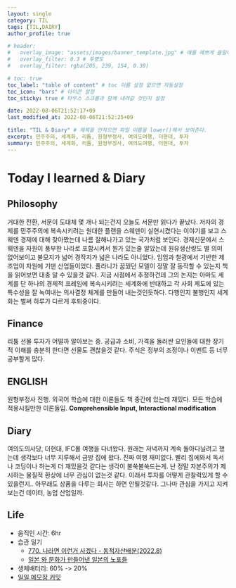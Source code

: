 ```yaml
---
layout: single
category: TIL
tags: [TIL,DAIRY]
author_profile: true

# header:
#   overlay_image: "assets/images/banner_template.jpg" # 얘를 예쁘게 쓸일이 있으려나  
#   overlay_filter: 0.3 # 투명도
#   overlay_filter: rgba(205, 239, 154, 0.30)

# toc: true
toc_label: "table of content" # toc 이름 설정 없으면 자동설정
toc_icon: "bars" # 아이콘 설정
toc_sticky: true # 마우스 스크롤과 함께 내려갈 것인지 설정

date: 2022-08-06T21:52:17+09
last_modified_at: 2022-08-06T21:52:25+09

title: "TIL & Diary" # 제목을 안적으면 파일 이름을 lower()해서 보여준다.
excerpt: 민주주의, 세계화, 리튬, 원형부정사, 여의도여행, 더현대, 투자
summary: 민주주의, 세계화, 리튬, 원형부정사, 여의도여행, 더현대, 투자
---
```

# Today I learned & Diary
## Philosophy
거대한 전환, 서문이 도대체 몇 개나 되는건지 오늘도 서문만 읽다가 끝났다. 저자의 경제를 민주주의에 복속시키려는 원대한 플랜을 스웨덴이 실현시켰다는 이야기를 보고 스웨덴 경제에 대해 찾아봤는데 나름 잘해나가고 있는 국가처럼 보인다. 경제신문에서 스웨덴을 자원이 풍부한 나라로 포함시켜서 뭔가 있는줄 알았는데 원유생산량도 별 의미 없어보이고 불모지가 넓어 경작지가 넓은 나라도 아니었다. 임업과 철광에서 기반한 제조업이 자원에 기댄 산업들이었다. 폴라니가 꿈꿨던 모델이 정말 잘 동작할 수 있는지 책을 읽어보면 대충 알 수 있을것 같다. 지금 시점에서 추정하건데 그의 논지는 아마도 세계를 단 하나의 경제적 프레임에 복속시키려는 세계화에 반대하고 각 사회 제도에 있는 특수성을 잘 녹여내는 의사결정 체계를 만들어 내는것인듯하다. 다행인지 불행인지 세계화는 벌써 하루가 다르게 후퇴중이다.
## Finance
리튬 선물 투자가 어떨까 알아보는 중. 공급과 소비, 가격을 둘러싼 요인들에 대한 장기적 이해를 충분히 한다면 선물도 괜찮을것 같다. 주식은 정부의 조정이나 이벤트 등 너무 공부할게 많다. 
## ENGLISH
원형부정사 진행. 외국어 학습에 대한 이론들도 책 중간에 있는데 재밌다. 모든 학습에 적용시킬만한 이론들임. **Comprehensible Input, Interactional modification**
## Diary
여의도의사당, 더현대, IFC몰 여행을 다녀왔다. 원래는 저녁까지 계속 돌아다닐려고 했는데 생각보다 너무 지루해서 금방 집에 왔다. 진짜 여행 재미없다. 빨리 집에와서 독서나 코딩이나 하는게 더 재밌을것 같다는 생각이 불쑥불쑥드는게. 난 정말 자본주의가 제시하는 물질적 환상에 너무 관심이 없는것 같다. 이래서 투자를 어떻게 관찰력있게 할 수 있을런지.. 아무래도 상품을 다루는 회사는 하면 안될것같다. 그나마 관심을 가지고 지켜보는건 데이터, 농업 산업일까.
## Life
- 움직인 시간: 6hr
- 습관 일기
  - [770. 나라면 이런거 사겠다 - 동적자산배분(2022.8)](https://www.youtube.com/watch?v=Xnfru1lcO5o)
  - [일본 와 문화가 만들어낸 일본의 노포들](https://www.youtube.com/watch?v=QkbWSaVkro0) 
- 생체배터리: 60% -> 20%
- [일일 메모장 커밋](https://github.com/HibikeQuantum/PlayGround/commit/72e1ab1c5352d7db32112906c85d950bf60bd04f)